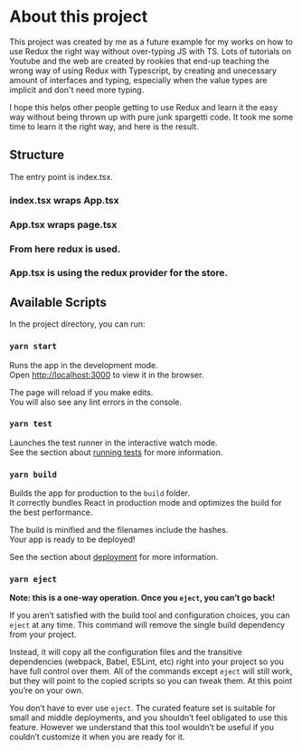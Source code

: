 # About this project

This project was created by me as a future example for my works on how to use Redux the right way without over-typing JS with TS.
Lots of tutorials on Youtube and the web are created by rookies that end-up teaching the wrong way of using Redux with Typescript, by creating and unecessary amount of interfaces and typing, especially when the value types are implicit and don't need more typing.

I hope this helps other people getting to use Redux and learn it the easy way without being thrown up with pure junk spargetti code.
It took me some time to learn it the right way, and here is the result.

## Structure

The entry point is index.tsx.
### index.tsx wraps App.tsx
### App.tsx wraps page.tsx
### From here redux is used. 
### App.tsx is using the redux provider for the store.

## Available Scripts

In the project directory, you can run:

### `yarn start`

Runs the app in the development mode.\
Open [http://localhost:3000](http://localhost:3000) to view it in the browser.

The page will reload if you make edits.\
You will also see any lint errors in the console.

### `yarn test`

Launches the test runner in the interactive watch mode.\
See the section about [running tests](https://facebook.github.io/create-react-app/docs/running-tests) for more information.

### `yarn build`

Builds the app for production to the `build` folder.\
It correctly bundles React in production mode and optimizes the build for the best performance.

The build is minified and the filenames include the hashes.\
Your app is ready to be deployed!

See the section about [deployment](https://facebook.github.io/create-react-app/docs/deployment) for more information.

### `yarn eject`

**Note: this is a one-way operation. Once you `eject`, you can’t go back!**

If you aren’t satisfied with the build tool and configuration choices, you can `eject` at any time. This command will remove the single build dependency from your project.

Instead, it will copy all the configuration files and the transitive dependencies (webpack, Babel, ESLint, etc) right into your project so you have full control over them. All of the commands except `eject` will still work, but they will point to the copied scripts so you can tweak them. At this point you’re on your own.

You don’t have to ever use `eject`. The curated feature set is suitable for small and middle deployments, and you shouldn’t feel obligated to use this feature. However we understand that this tool wouldn’t be useful if you couldn’t customize it when you are ready for it.